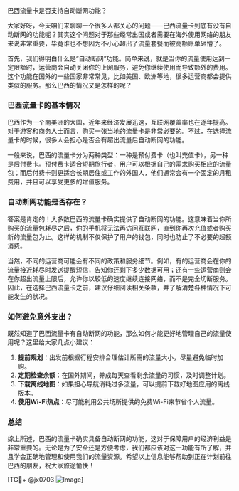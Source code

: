 巴西流量卡是否支持自动断网功能？

大家好呀，今天咱们来聊聊一个很多人都关心的问题——巴西流量卡到底有没有自动断网的功能呢？其实这个问题对于那些经常出国或者需要在海外使用网络的朋友来说非常重要，毕竟谁也不想因为不小心超出了流量套餐而被高额账单砸懵了。

首先，我们得明白什么是“自动断网”功能。简单来说，就是当你的流量使用达到一定限额时，运营商会自动关闭你的上网服务，避免你继续使用而导致额外的费用。这个功能在国外的一些国家非常常见，比如美国、欧洲等地，很多运营商都会提供类似的服务。那么巴西的情况又是怎样的呢？

### 巴西流量卡的基本情况

巴西作为一个南美洲的大国，近年来经济发展迅速，互联网覆盖率也在逐年提高。对于游客和商务人士而言，购买一张当地的流量卡是非常必要的。不过，在选择流量卡的时候，很多人会担心是否会有超出流量后自动断网的功能。

一般来说，巴西的流量卡分为两种类型：一种是预付费卡（也叫充值卡），另一种是后付费卡。预付费卡适合短期旅行者，用户可以根据自己的需求购买相应的流量包；而后付费卡则更适合长期居住或工作的外国人，他们通常会有一个固定的月租费用，并且可以享受更多的增值服务。

### 自动断网功能是否存在？

答案是肯定的！大多数巴西的流量卡确实提供了自动断网的功能。这意味着当你所购买的流量包耗尽之后，你的手机将无法再访问互联网，直到你再次充值或者购买新的流量包为止。这样的机制不仅保护了用户的钱包，同时也防止了不必要的超额消费。

当然，不同的运营商可能会有不同的政策和服务细节。例如，有的运营商会在你的流量接近耗尽时发送提醒短信，告知你还剩下多少数据可用；还有一些运营商则会在你超出流量上限后，允许你以较低的速度继续连接网络，而不是完全切断服务。因此，在选择巴西流量卡之前，建议仔细阅读相关条款，并了解清楚各种情况下可能发生的状况。

### 如何避免意外支出？

既然知道了巴西流量卡有自动断网的功能，那么如何才能更好地管理自己的流量使用呢？这里给大家几点小建议：

1. **提前规划**：出发前根据行程安排合理估计所需的流量大小，尽量避免临时加购。
2. **定期检查余额**：在国外期间，养成每天查看剩余流量的习惯，及时调整计划。
3. **下载离线地图**：如果担心导航消耗过多流量，可以提前下载好地图应用的离线版本。
4. **使用Wi-Fi热点**：尽可能利用公共场所提供的免费Wi-Fi来节省个人流量。

### 总结

综上所述，巴西的流量卡确实具备自动断网的功能，这对于保障用户的经济利益是非常重要的。无论是为了安全还是方便考虑，我们都应该对这一功能有所了解，并且学会正确地管理和使用我们的流量资源。希望以上信息能够帮助到正在计划前往巴西的朋友，祝大家旅途愉快！

[TG💪+ @jx0703 ![Image](https://github.com/user-attachments/assets/dbca1d08-cadb-493c-b0ec-ad6f7a83f270)]